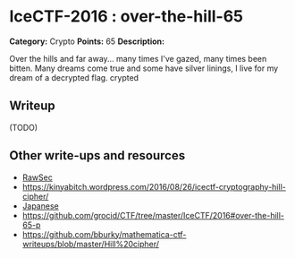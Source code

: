 # IceCTF-2016 : over-the-hill-65

**Category:** Crypto
**Points:** 65
**Description:**

Over the hills and far away... many times I've gazed, many times been bitten. Many dreams come true and some have silver linings, I live for my dream of a decrypted flag. crypted

## Writeup

(TODO)

## Other write-ups and resources

* [RawSec](https://rawsec.ml/en/IceCTF-65-Over-the-Hill-Cryptography/)
* https://kinyabitch.wordpress.com/2016/08/26/icectf-cryptography-hill-cipher/
* [Japanese](https://ctftime.org/writeup/3819)
* https://github.com/grocid/CTF/tree/master/IceCTF/2016#over-the-hill-65-p
* https://github.com/bburky/mathematica-ctf-writeups/blob/master/Hill%20cipher/
